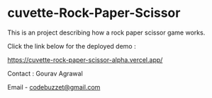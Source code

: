 # cuvette-Rock-Paper-Scissor
This is an project describing how a rock paper scissor game works.


Click the link below for the deployed demo :

https://cuvette-rock-paper-scissor-alpha.vercel.app/

Contact : Gourav Agrawal

Email - codebuzzet@gmail.com
